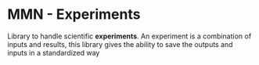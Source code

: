 # MMN - Experiments

Library to handle scientific **experiments**. An experiment is a combination of inputs and results,
this library gives the ability to save the outputs and inputs in a standardized way